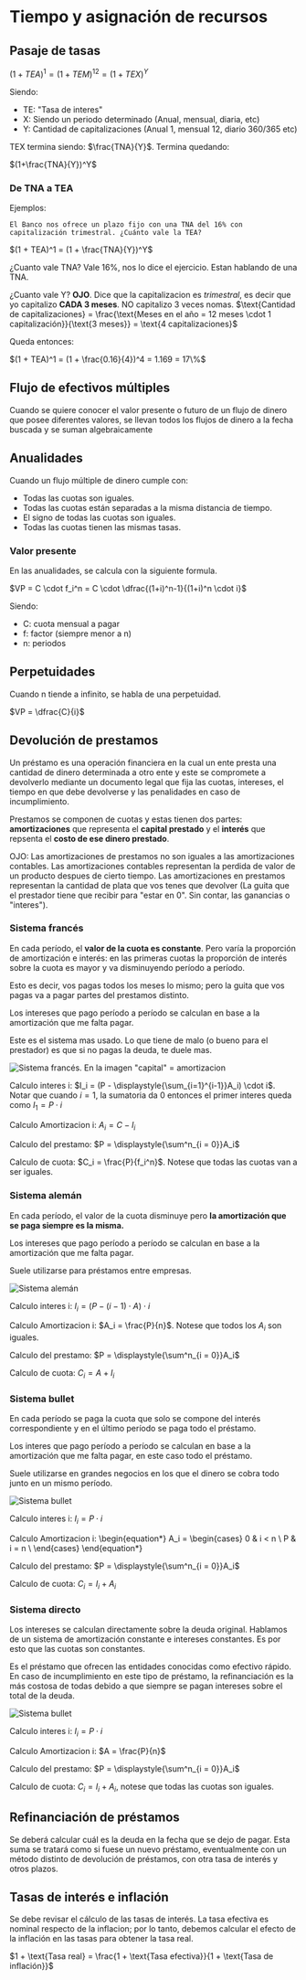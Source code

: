 # Tiempo y asignación de recursos

## Pasaje de tasas

$(1+TEA)^1 = (1+TEM)^{12} = (1+TEX)^Y$

Siendo:

- TE: "Tasa de interes"
- X: Siendo un periodo determinado (Anual, mensual, diaria, etc)
- Y: Cantidad de capitalizaciones (Anual 1, mensual 12, diario 360/365 etc)

TEX termina siendo: $\frac{TNA}{Y}$. Termina quedando:

$(1+\frac{TNA}{Y})^Y$

### De TNA a TEA

Ejemplos:


`El Banco nos ofrece un plazo fijo con una TNA del 16% con capitalización trimestral. ¿Cuánto vale la TEA?`


$(1 + TEA)^1 = (1 + \frac{TNA}{Y})^Y$

¿Cuanto vale TNA? Vale 16%, nos lo dice el ejercicio.
Estan hablando de una TNA.

¿Cuanto vale Y? **OJO**. Dice que la capitalizacion es *trimestral*, es decir que yo capitalizo **CADA 3 meses**. NO capitalizo 3 veces nomas. $\text{Cantidad de capitalizaciones} = \frac{\text{Meses en el año = 12 meses \cdot 1 capitalización}}{\text{3 meses}} = \text{4 capitalizaciones}$

Queda entonces:

$(1 + TEA)^1 = (1 + \frac{0.16}{4})^4 = 1.169 = 17\%$


## Flujo de efectivos múltiples

Cuando se quiere conocer el valor presente o futuro de un flujo de dinero que posee diferentes valores, se llevan todos los flujos de dinero a la fecha buscada y se suman algebraicamente

## Anualidades

Cuando un flujo múltiple de dinero cumple con:

- Todas las cuotas son iguales.
- Todas las cuotas están separadas a la misma distancia de tiempo.
- El signo de todas las cuotas son iguales.
- Todas las cuotas tienen las mismas tasas.

### Valor presente
En las anualidades, se calcula con la siguiente formula.

$VP = C \cdot f_i^n = C \cdot \dfrac{(1+i)^n-1}{(1+i)^n \cdot i}$

Siendo:

- C: cuota mensual a pagar
- f: factor (siempre menor a n)
- n: periodos

## Perpetuidades

Cuando n tiende a infinito, se habla de una perpetuidad.

$VP = \dfrac{C}{i}$

## Devolución de prestamos

Un préstamo es una operación financiera en la cual un ente presta una cantidad de dinero determinada a otro ente y este se compromete a devolverlo mediante un documento legal que fija las cuotas, intereses, el tiempo en que debe devolverse y las penalidades en caso de incumplimiento.

Prestamos se componen de cuotas y estas tienen dos partes: **amortizaciones** que representa el **capital prestado** y el **interés** que repsenta el **costo de ese dinero prestado**.

OJO: Las amortizaciones de prestamos no son iguales a las amortizaciones contables. Las amortizaciones contables representan la perdida de valor de un producto despues de cierto tiempo. Las amortizaciones en prestamos representan la cantidad de plata que vos tenes que devolver (La guita que el prestador tiene que recibir para "estar en 0". Sin contar, las ganancias o "interes").

### Sistema francés

En cada período, el **valor de la cuota es constante**. Pero varía la proporción de amortización e interés: en las primeras cuotas la proporción de interés sobre la cuota es mayor y va disminuyendo período a período. 

Esto es decir, vos pagas todos los meses lo mismo; pero la guita que vos pagas va a pagar partes del prestamos distinto.

Los intereses que pago período a período se calculan en base a la amortización que me falta pagar.

Este es el sistema mas usado. Lo que tiene de malo (o bueno para  el prestador) es que si no pagas la deuda, te duele mas.

![Sistema francés. En la imagen "capital" = amortizacion](imagenes/sistema-frances.png)


Calculo interes i:
$I_i = (P - \displaystyle{\sum_{i=1}^{i-1}}A_i) \cdot i$.
Notar que cuando $i=1$, la sumatoria da 0 entonces el primer interes queda como $I_1 = P \cdot i$

Calculo Amortizacion i:
$A_i = C - I_i$

Calculo del prestamo:
$P = \displaystyle{\sum^n_{i = 0}}A_i$

Calculo de cuota:
$C_i = \frac{P}{f_i^n}$. Notese que todas las cuotas van a ser iguales.

### Sistema alemán

En cada período, el valor de la cuota disminuye pero **la amortización que se paga siempre es la misma.**

Los intereses que pago período a período se calculan en base a la amortización que me falta pagar.

Suele utilizarse para préstamos entre empresas.

![Sistema alemán](imagenes/sistema-aleman.png)

Calculo interes i:
$I_i = (P - (i - 1) \cdot A) \cdot i$

Calculo Amortizacion i:
$A_i = \frac{P}{n}$. Notese que todos los $A_i$ son iguales.

Calculo del prestamo:
$P = \displaystyle{\sum^n_{i = 0}}A_i$

Calculo de cuota:
$C_i = A + I_i$


### Sistema bullet

En cada período se paga la cuota que solo se compone del interés correspondiente y en el último período se paga todo el préstamo.

Los interes que pago período a período se calculan en base a la amortización que me falta pagar, en este caso todo el préstamo.

Suele utilizarse en grandes negocios en los que el dinero se cobra todo junto en un mismo período.

![Sistema bullet](imagenes/sistema-bullet.png)

Calculo interes i:
$I_i = P \cdot i$

Calculo Amortizacion i:
\begin{equation*}
 A_i =
  \begin{cases}
  0 & i < n \\
  P & i = n \\
  \end{cases}
\end{equation*}

Calculo del prestamo:
$P = \displaystyle{\sum^n_{i = 0}}A_i$

Calculo de cuota:
$C_i = I_i + A_i$

### Sistema directo

Los intereses se calculan directamente sobre la deuda original. Hablamos de un sistema de amortización constante e intereses constantes. Es por esto que las cuotas son constantes.

Es el préstamo que ofrecen las entidades conocidas como efectivo rápido.
En caso de incumplimiento en este tipo de préstamo, la refinanciación es la más costosa de todas debido a que siempre se pagan intereses sobre el total de la deuda.

![Sistema bullet](imagenes/sistema-directo.png)


Calculo interes i:
$I_i = P \cdot i$

Calculo Amortizacion i:
$A = \frac{P}{n}$

Calculo del prestamo:
$P = \displaystyle{\sum^n_{i = 0}}A_i$

Calculo de cuota:
$C_i = I_i + A_i$, notese que todas las cuotas son iguales.

## Refinanciación de préstamos

Se deberá calcular cuál es la deuda en la fecha que se dejo de pagar. Esta suma se tratará como si fuese un nuevo préstamo, eventualmente con un método distinto de devolución de préstamos, con otra tasa de interés y otros plazos.

## Tasas de interés e inflación

Se debe revisar el cálculo de las tasas de interés. La tasa efectiva es nominal respecto de la inflacion; por lo tanto, debemos calcular el efecto de la inflación en las tasas para obtener la tasa real.

$1 + \text{Tasa real} = \frac{1 + \text{Tasa efectiva}}{1 + \text{Tasa de inflación}}$ 


